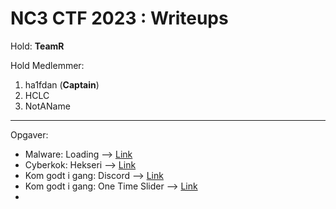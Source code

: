 # NC3 CTF 2023 : Writeups

Hold: **TeamR**

Hold Medlemmer:
1. ha1fdan (**Captain**)
2. HCLC
3. NotAName

---

Opgaver:
* Malware: Loading --> [Link](malware_loading)
* Cyberkok: Hekseri --> [Link](cyberkok_hekseri)
* Kom godt i gang: Discord --> [Link](start_discord)
* Kom godt i gang: One Time Slider --> [Link](start_one-time-slider)
* 